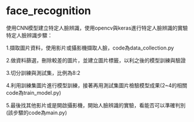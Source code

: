 # face_recognition
使用CNN模型建立特定人臉辨識，使用opencv與keras進行特定人臉辨識的實驗
特定人臉辨識步驟：

1.擷取圖片資料，使用影片或攝影機擷取人臉，code為data_collection.py

2.做資料篩選，刪除較差的圖片，並建立圖片標籤，以利之後的模型訓練與驗證

3.切分訓練與測試集，比例為8:2

4.利用訓練集圖片進行模型訓練，接著再用測試集圖片檢驗模型成果(2~4的相關code為train_model.py)

5.最後找其他影片或是開啟攝影機，開始人臉辨識的實驗，看能否可以準確判別(該步驟的code為main.py)
